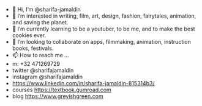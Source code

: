 - 👋 Hi, I’m @sharifa-jamaldin
- 👀 I’m interested in writing, film, art, design, fashion, fairytales, animation, and saving the planet.
- 🌱 I’m currently learning to be a youtuber, to be me, and to make the best cookies ever.
- 💞️ I’m looking to collaborate on apps, filmmaking, animation, instruction books, festivals.
- 📫 How to reach me ...
- m: +32 471269729
- twitter @sharifajamaldin
- instagram @sharifajamaldin
- https://www.linkedin.com/in/sharifa-jamaldin-815314b3/​
- courses https://textbook.gumroad.com
- blog https://www.greyishgreen.com

<!---
sharifa-jamaldin/sharifa-jamaldin is a ✨ special ✨ repository because its `README.md` (this file) appears on your GitHub profile.
You can click the Preview link to take a look at your changes.
--->
